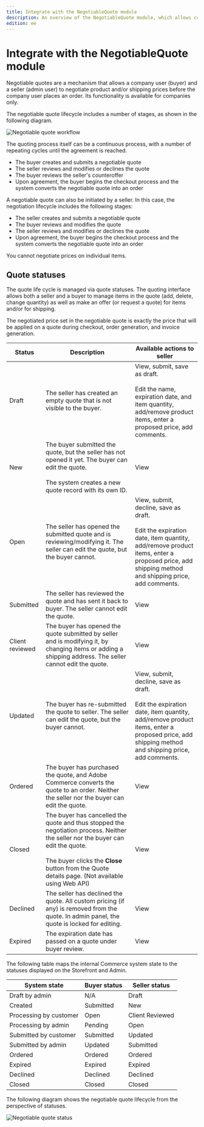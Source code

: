 ```yaml
---
title: Integrate with the NegotiableQuote module
description: An overview of the NegotiableQuote module, which allows companies to negotiate prices prior to an order
edition: ee
---
```


# Integrate with the NegotiableQuote module

Negotiable quotes are a mechanism that allows a company user (buyer) and a seller (admin user) to negotiate product and/or shipping prices before the company user places an order. Its functionality is available for companies only.

The negotiable quote lifecycle includes a number of stages, as shown in the following diagram.

![Negotiable quote workflow](/../../_images/quote-workflow.svg)

The quoting process itself can be a continuous process, with a number of repeating cycles until the agreement is reached.

-  The buyer creates and submits a negotiable quote
-  The seller reviews and modifies or declines the quote
-  The buyer reviews the seller's counteroffer
-  Upon agreement, the buyer begins the checkout process and the system converts the negotiable quote into an order

A negotiable quote can also be initiated by a seller. In this case, the negotiation lifecycle includes the following stages:

- The seller creates and submits a negotiable quote
- The buyer reviews and modifies the quote
- The seller reviews and modifies or declines the quote
- Upon agreement, the buyer begins the checkout process and the system converts the negotiable quote into an order

<InlineAlert variant="info" slots="text"/>

You cannot negotiate prices on individual items.

## Quote statuses

The quote life cycle is managed via quote statuses. The quoting interface allows both a seller and a buyer to manage items in the quote (add, delete, change quantity) as well as make an offer (or request a quote) for items and/or for shipping.

The negotiated price set in the negotiable quote is exactly the price that will be applied on a quote during checkout, order generation, and invoice generation.

Status | Description | Available actions to seller
--- | -- | ---
Draft | The seller has created an empty quote that is not visible to the buyer. | View, submit, save as draft. <br/><br/>Edit the name, expiration date, and item quantity, add/remove product items, enter a proposed price, add comments.
New | The buyer submitted the quote, but the seller has not opened it yet. The buyer can edit the quote. <br/><br/>The system creates a new quote record with its own ID. | View
Open | The seller has opened the submitted quote and is reviewing/modifying it. The seller can edit the quote, but the buyer cannot. | View, submit, decline, save as draft. <br/><br/>Edit the expiration date, item quantity, add/remove product items, enter a proposed price, add shipping method and shipping price, add comments.
Submitted | The seller has reviewed the quote and has sent it back to buyer. The seller cannot edit the quote. | View
Client reviewed | The buyer has opened the quote submitted by seller and is modifying it, by changing items or adding a shipping address. The seller cannot edit the quote. | View
Updated | The buyer has re-submitted the quote to seller. The seller can edit the quote, but the buyer cannot. | View, submit, decline, save as draft.<br/><br/>Edit the expiration date, item quantity, add/remove product items, enter a proposed price, add shipping method and shipping price, add comments.
Ordered | The buyer has purchased the quote, and Adobe Commerce converts the quote to an order. Neither the seller nor the buyer can edit the quote. | View
Closed | The buyer has cancelled the quote and thus stopped the negotiation process. Neither the seller nor the buyer can edit the quote. <br/><br/>The buyer clicks the **Close** button from the Quote details page. (Not available using Web API) | View
Declined | The seller has declined the quote. All custom pricing (if any) is removed from the quote. In admin panel, the quote is locked for editing.                                                                                                 | View
Expired | The expiration date has passed on a quote under buyer review. | View

The following table maps the internal Commerce system state to the statuses displayed on the Storefront and Admin.

System state | Buyer status | Seller status
--- | --- | ---
Draft by admin | N/A | Draft
Created | Submitted | New
Processing by customer | Open | Client Reviewed
Processing by admin | Pending | Open
Submitted by customer | Submitted | Updated
Submitted by admin | Updated | Submitted
Ordered | Ordered | Ordered
Expired | Expired | Expired
Declined | Declined | Declined
Closed | Closed | Closed

The following diagram shows the negotiable quote lifecycle from the perspective of statuses.

![Negotiable quote status](/../../_images/quote-statuses.png)
